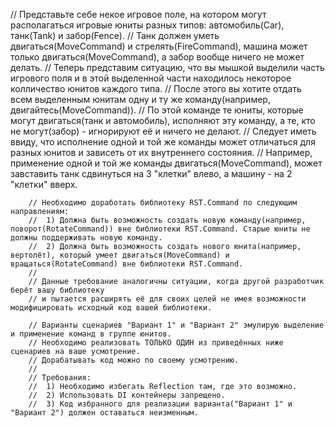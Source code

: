 // Представьте себе некое игровое поле, на котором могут располагаться игровые юниты разных типов: автомобиль(Car), танк(Tank) и забор(Fence).
        // Танк должен уметь двигаться(MoveCommand) и стрелять(FireCommand), машина может только двигаться(MoveCommand), а забор вообще ничего не может делать.
        // Теперь представим ситуацию, что вы мышкой выделили часть игрового поля и в этой выделенной части находилось некоторое колличество юнитов каждого типа.
        // После этого вы хотите отдать всем выделенным юнитам одну и ту же команду(например, двигайтесь(MoveCommand)).
        // По этой команде те юниты, которые могут двигаться(танк и автомобиль), исполняют эту команду, а те, кто не могут(забор) - игнорируют её и ничего не делают.
        // Следует иметь ввиду, что исполнение одной и той же команды может отличаться для разных юнитов и зависеть от их внутреннего состояния.
        // Например, применение одной и той же команды двигаться(MoveCommand), может завставить танк сдвинуться на 3 "клетки" влево, а машину - на 2 "клетки" вверх.

        // Необходимо доработать библиотеку RST.Command по следующим направлениям:
        //  1) Должна быть возможность создать новую команду(например, поворот(RotateCommand)) вне библиотеки RST.Command. Старые юниты не должны поддерживать новую команду.
        //  2) Должна быть возможность создать нового юнита(например, вертолёт), который умеет двигаться(MoveCommand) и вращаться(RotateCommand) вне библиотеки RST.Command.
        //
        // Данные требование аналогичны ситуации, когда другой разработчик берёт вашу библиотеку
        // и пытается расширять её для своих целей не имея возможности модифицировать исходный код вашей библиотеки.

        // Варианты сценариев "Вариант 1" и "Вариант 2" эмулирую выделение и применение команд в группе юнитов.
        // Необходимо реализовать ТОЛЬКО ОДИН из приведённых ниже сценариев на ваше усмотрение.
        // Дорабатывать код можно по своему усмотрению.
        //
        // Требования:
        //  1) Необходимо избегать Reflection там, где это возможно.
        //  2) Использовать DI контейнеры запрещено.
        //  3) Код избранного для реализации варианта("Вариант 1" и "Вариант 2") должен оставаться неизменным.
